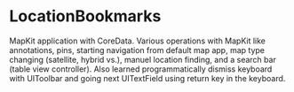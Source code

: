 # LocationBookmarks
MapKit application with CoreData. Various operations with MapKit like annotations, pins, starting navigation from default map app, map type changing (satellite, hybrid vs.), manuel location finding, and a search bar (table view controller). Also learned programmatically dismiss keyboard with UIToolbar and going next UITextField using return key in the keyboard.
